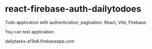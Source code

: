 # react-firebase-auth-dailytodoes

Todo application with authentication, pagination. 
React, Vite, Firebase.

You can test application:

dailytasks-af3e8.firebaseapp.com
